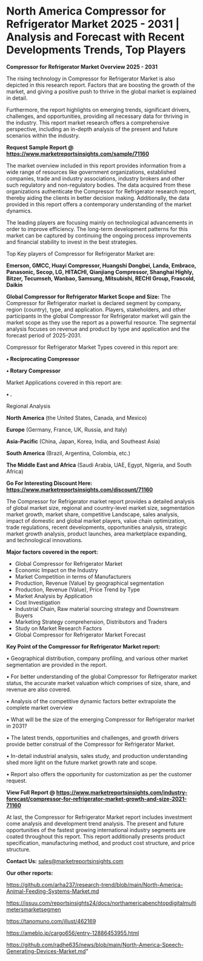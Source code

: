 # North America Compressor for Refrigerator Market 2025 - 2031 | Analysis and Forecast with Recent Developments Trends, Top Players

<Strong> Compressor for Refrigerator Market Overview 2025 - 2031</strong>

The rising technology in Compressor for Refrigerator Market is also depicted in this research report. Factors that are boosting the growth of the market, and giving a positive push to thrive in the global market is explained in detail.

Furthermore, the report highlights on emerging trends, significant drivers, challenges, and opportunities, providing all necessary data for thriving in the industry. This report market research offers a comprehensive perspective, including an in-depth analysis of the present and future scenarios within the industry.

<strong>Request Sample Report @ <a href=https://www.marketreportsinsights.com/sample/71160>https://www.marketreportsinsights.com/sample/71160</a></strong>

The market overview included in this report provides information from a wide range of resources like government organizations, established companies, trade and industry associations, industry brokers and other such regulatory and non-regulatory bodies. The data acquired from these organizations authenticate the Compressor for Refrigerator research report, thereby aiding the clients in better decision making. Additionally, the data provided in this report offers a contemporary understanding of the market dynamics.

The leading players are focusing mainly on technological advancements in order to improve efficiency. The long-term development patterns for this market can be captured by continuing the ongoing process improvements and financial stability to invest in the best strategies.

Top Key players of Compressor for Refrigerator Market are:

<strong>Emerson, GMCC, Huayi Compressor, Huangshi Dongbei, Landa, Embraco, Panasonic, Secop, LG, HITACHI, Qianjiang Compressor, Shanghai Highly, Bitzer, Tecumseh, Wanbao, Samsung, Mitsubishi, RECHI Group, Frascold, Daikin</strong>

<strong><b>Global Compressor for Refrigerator Market Scope and Size:</b></strong>
The Compressor for Refrigerator market is declared segment by company, region (country), type, and application. Players, stakeholders, and other participants in the global Compressor for Refrigerator market will gain the market scope as they use the report as a powerful resource. The segmental analysis focuses on revenue and product by type and application and the forecast period of 2025-2031.

Compressor for Refrigerator Market Types covered in this report are:

<strong>• Reciprocating Compressor

• Rotary Compressor</strong>

Market Applications covered in this report are:

<strong>• .</strong> 

Regional Analysis

<strong>North America</strong> (the United States, Canada, and Mexico)

<strong>Europe</strong> (Germany, France, UK, Russia, and Italy)

<strong>Asia-Pacific</strong> (China, Japan, Korea, India, and Southeast Asia)

<strong>South America</strong> (Brazil, Argentina, Colombia, etc.)

<strong>The Middle East and Africa</strong> (Saudi Arabia, UAE, Egypt, Nigeria, and South Africa)

<strong>Go For Interesting Discount Here: <a href=https://www.marketreportsinsights.com/discount/71160>https://www.marketreportsinsights.com/discount/71160</a></strong>

The Compressor for Refrigerator market report provides a detailed analysis of global market size, regional and country-level market size, segmentation market growth, market share, competitive Landscape, sales analysis, impact of domestic and global market players, value chain optimization, trade regulations, recent developments, opportunities analysis, strategic market growth analysis, product launches, area marketplace expanding, and technological innovations.

<strong><b>Major factors covered in the report:</b></strong>
<ul>
  <li>Global Compressor for Refrigerator Market </li>
  <li>Economic Impact on the Industry</li>
  <li>Market Competition in terms of Manufacturers</li>
  <li>Production, Revenue (Value) by geographical segmentation</li>
  <li>Production, Revenue (Value), Price Trend by Type</li>
  <li>Market Analysis by Application</li>
  <li>Cost Investigation</li>
  <li>Industrial Chain, Raw material sourcing strategy and Downstream Buyers</li>
  <li>Marketing Strategy comprehension, Distributors and Traders</li>
  <li>Study on Market Research Factors</li>
  <li>Global Compressor for Refrigerator Market Forecast</li>
</ul>

<strong><b>Key Point of the Compressor for Refrigerator Market report:</b></strong>

• Geographical distribution, company profiling, and various other market segmentation are provided in the report.

• For better understanding of the global Compressor for Refrigerator market status, the accurate market valuation which comprises of size, share, and revenue are also covered.

• Analysis of the competitive dynamic factors better extrapolate the complete market overview

• What will be the size of the emerging Compressor for Refrigerator market in 2031?

• The latest trends, opportunities and challenges, and growth drivers provide better construal of the Compressor for Refrigerator Market.

• In-detail industrial analysis, sales study, and production understanding shed more light on the future market growth rate and scope.

• Report also offers the opportunity for customization as per the customer request.

<strong><b>View Full Report @ <a href=https://www.marketreportsinsights.com/industry-forecast/compressor-for-refrigerator-market-growth-and-size-2021-71160>https://www.marketreportsinsights.com/industry-forecast/compressor-for-refrigerator-market-growth-and-size-2021-71160</a></b></strong>


At last, the Compressor for Refrigerator Market report includes investment come analysis and development trend analysis. The present and future opportunities of the fastest growing international industry segments are coated throughout this report. This report additionally presents product specification, manufacturing method, and product cost structure, and price structure.

<strong>Contact Us:</strong>
sales@marketreportsinsights.com

<strong>Our other reports:</strong>

<a href=https://github.com/arha237/research-trend/blob/main/North-America-Animal-Feeding-Systems-Market.md>https://github.com/arha237/research-trend/blob/main/North-America-Animal-Feeding-Systems-Market.md</a>

<a href=https://issuu.com/reportsinsights24/docs/northamericabenchtopdigitalmultimetersmarketsegmen>https://issuu.com/reportsinsights24/docs/northamericabenchtopdigitalmultimetersmarketsegmen</a>

<a href=https://tanomuno.com/illust/462169>https://tanomuno.com/illust/462169</a>

<a href=https://ameblo.jp/cargo656/entry-12886453955.html>https://ameblo.jp/cargo656/entry-12886453955.html</a>

<a href=https://github.com/radhe635/news/blob/main/North-America-Speech-Generating-Devices-Market.md>https://github.com/radhe635/news/blob/main/North-America-Speech-Generating-Devices-Market.md</a>"
